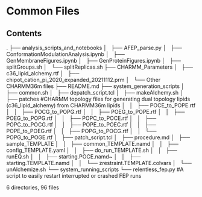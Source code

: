 # Common Files
## Contents
.
├── analysis_scripts_and_notebooks
│   ├── AFEP_parse.py
│   ├── ConformationModulationAnalysis.ipynb
│   ├── GenMembraneFigures.ipynb
│   ├── GenProteinFigures.ipynb
│   ├── splitGroups.sh
│   └── splitReplicas.sh
├── CHARMM_Parameters
│   ├── c36_lipid_alchemy.rtf
│   ├── chipot_cation_pi_2020_expanded_20211112.prm
│   └── Other CHARMM36m files
├── README.md
├── system_generation_scripts
│   ├── common.sh
│   ├── depatch_script.tcl
│   ├── makeAlchemy.sh
│   ├── patches #CHARMM topology files for generating dual topology lipids (c36_lipid_alchemy) from CHARMM36m lipids
│   │   ├── POCE_to_POPE.rtf
│   │   ├── POCG_to_POPG.rtf
│   │   ├── POEG_to_POPE.rtf
│   │   ├── POEG_to_POPG.rtf
│   │   ├── POPC_to_POCE.rtf
│   │   ├── POPC_to_POCG.rtf
│   │   ├── POPE_to_POEC.rtf
│   │   ├── POPE_to_POEG.rtf
│   │   ├── POPG_to_POCG.rtf
│   │   └── POPG_to_POGE.rtf
│   ├── patch_script.tcl
│   ├── procedure.md
│   ├── sample_TEMPLATE
│   │   ├── common_TEMPLATE.namd
│   │   ├── config_TEMPLATE.yaml
│   │   ├── do_run_TEMPLATE.sh
│   │   ├── runEQ.sh
│   │   ├── starting.POCE.namd~
│   │   ├── starting.TEMPLATE.namd
│   │   └── zrestraint.TEMPLATE.colvars
│   └── unAlchemize.sh
└── system_running_scripts
    └── relentless_fep.py #A script to easily restart interrupted or crashed FEP runs

6 directories, 96 files
